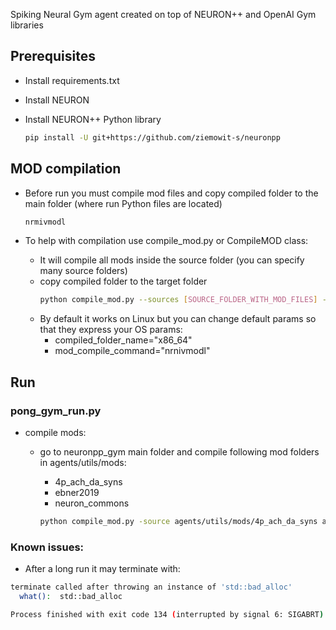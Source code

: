 Spiking Neural Gym agent created on top of NEURON++ and OpenAI Gym libraries

## Prerequisites

* Install requirements.txt
* Install NEURON

* Install NEURON++ Python library
    ```bash
    pip install -U git+https://github.com/ziemowit-s/neuronpp
    ```

## MOD compilation
* Before run you must compile mod files and copy compiled folder to the main folder (where run Python files are located)
    ```bash
    nrmivmodl
    ```

* To help with compilation use compile_mod.py or CompileMOD class:
  * It will compile all mods inside the source folder (you can specify many source folders)
  * copy compiled folder to the target folder 
    ```bash
    python compile_mod.py --sources [SOURCE_FOLDER_WITH_MOD_FILES] --target [TARGET_FOLDER]
    ``` 
  * By default it works on Linux but you can change default params so that they express your OS params:
    * compiled_folder_name="x86_64"
    * mod_compile_command="nrnivmodl"
    
## Run

### pong_gym_run.py

* compile mods:
  * go to neuronpp_gym main folder and compile following mod folders in agents/utils/mods:
    * 4p_ach_da_syns
    * ebner2019
    * neuron_commons
    
    ```bash
    python compile_mod.py -source agents/utils/mods/4p_ach_da_syns agents/utils/mods/ebner2019 agents/utils/mods/neuron_commons -target .
    ``` 
    
### Known issues:

* After a long run it may terminate with:
```bash
terminate called after throwing an instance of 'std::bad_alloc'
  what():  std::bad_alloc

Process finished with exit code 134 (interrupted by signal 6: SIGABRT)
```


